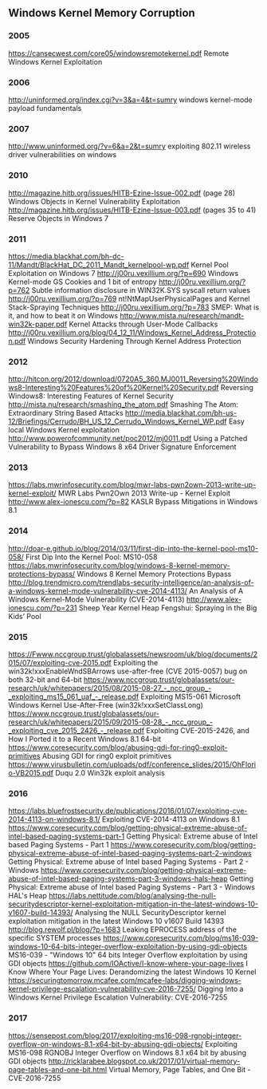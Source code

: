 ## Windows Kernel Memory Corruption  
### 2005
https://cansecwest.com/core05/windowsremotekernel.pdf Remote Windows Kernel Exploitation

### 2006
http://uninformed.org/index.cgi?v=3&a=4&t=sumry windows kernel-mode payload fundamentals 

### 2007
http://www.uninformed.org/?v=6&a=2&t=sumry exploiting 802.11 wireless driver vulnerabilities on windows

### 2010 
http://magazine.hitb.org/issues/HITB-Ezine-Issue-002.pdf (page 28) Windows Objects in Kernel Vulnerability Exploitation 
http://magazine.hitb.org/issues/HITB-Ezine-Issue-003.pdf (pages 35 to 41) Reserve Objects in Windows 7

### 2011 
https://media.blackhat.com/bh-dc-11/Mandt/BlackHat_DC_2011_Mandt_kernelpool-wp.pdf Kernel Pool Exploitation on Windows 7
http://j00ru.vexillium.org/?p=690 Windows Kernel-mode GS Cookies and 1 bit of entropy
http://j00ru.vexillium.org/?p=762 Subtle information disclosure in WIN32K.SYS syscall return values
http://j00ru.vexillium.org/?p=769 nt!NtMapUserPhysicalPages and Kernel Stack-Spraying Techniques
http://j00ru.vexillium.org/?p=783 SMEP: What is it, and how to beat it on Windows
http://www.mista.nu/research/mandt-win32k-paper.pdf Kernel Attacks through User-Mode Callbacks
http://j00ru.vexillium.org/blog/04_12_11/Windows_Kernel_Address_Protection.pdf Windows Security Hardening Through Kernel Address Protection

### 2012 
http://hitcon.org/2012/download/0720A5_360.MJ0011_Reversing%20Windows8-Interesting%20Features%20of%20Kernel%20Security.pdf Reversing Windows8: Interesting Features of Kernel Security
http://mista.nu/research/smashing_the_atom.pdf Smashing The Atom: Extraordinary String Based Attacks
http://media.blackhat.com/bh-us-12/Briefings/Cerrudo/BH_US_12_Cerrudo_Windows_Kernel_WP.pdf Easy local Windows Kernel exploitation
http://www.powerofcommunity.net/poc2012/mj0011.pdf Using a Patched Vulnerability to Bypass Windows 8 x64 Driver Signature Enforcement

### 2013
https://labs.mwrinfosecurity.com/blog/mwr-labs-pwn2own-2013-write-up-kernel-exploit/ MWR Labs Pwn2Own 2013 Write-up - Kernel Exploit
http://www.alex-ionescu.com/?p=82 KASLR Bypass Mitigations in Windows 8.1

### 2014
http://doar-e.github.io/blog/2014/03/11/first-dip-into-the-kernel-pool-ms10-058/ First Dip Into the Kernel Pool: MS10-058
https://labs.mwrinfosecurity.com/blog/windows-8-kernel-memory-protections-bypass/ Windows 8 Kernel Memory Protections Bypass
http://blog.trendmicro.com/trendlabs-security-intelligence/an-analysis-of-a-windows-kernel-mode-vulnerability-cve-2014-4113/ An Analysis of A Windows Kernel-Mode Vulnerability (CVE-2014-4113)
http://www.alex-ionescu.com/?p=231 Sheep Year Kernel Heap Fengshui: Spraying in the Big Kids’ Pool

### 2015
https://Fwww.nccgroup.trust/globalassets/newsroom/uk/blog/documents/2015/07/exploiting-cve-2015.pdf Exploiting the win32k!xxxEnableWndSBArrows use-after-free (CVE 2015-0057) bug on both 32-bit and 64-bit
https://www.nccgroup.trust/globalassets/our-research/uk/whitepapers/2015/08/2015-08-27_-_ncc_group_-_exploiting_ms15_061_uaf_-_release.pdf Exploiting MS15-061 Microsoft Windows Kernel Use-After-Free (win32k!xxxSetClassLong)
https://www.nccgroup.trust/globalassets/our-research/uk/whitepapers/2015/09/2015-08-28_-_ncc_group_-_exploiting_cve_2015_2426_-_release.pdf Exploiting CVE-2015-2426, and How I Ported it to a Recent Windows 8.1 64-bit
https://www.coresecurity.com/blog/abusing-gdi-for-ring0-exploit-primitives Abusing GDI for ring0 exploit primitives
https://www.virusbulletin.com/uploads/pdf/conference_slides/2015/OhFlorio-VB2015.pdf Duqu 2.0 Win32k exploit analysis

### 2016
https://labs.bluefrostsecurity.de/publications/2016/01/07/exploiting-cve-2014-4113-on-windows-8.1/ Exploiting CVE-2014-4113 on Windows 8.1
https://www.coresecurity.com/blog/getting-physical-extreme-abuse-of-intel-based-paging-systems-part-1 Getting Physical: Extreme abuse of Intel based Paging Systems - Part 1
https://www.coresecurity.com/blog/getting-physical-extreme-abuse-of-intel-based-paging-systems-part-2-windows Getting Physical: Extreme abuse of Intel based Paging Systems - Part 2 - Windows
https://www.coresecurity.com/blog/getting-physical-extreme-abuse-of-intel-based-paging-systems-part-3-windows-hals-heap Getting Physical: Extreme abuse of Intel based Paging Systems - Part 3 - Windows HAL's Heap
https://labs.nettitude.com/blog/analysing-the-null-securitydescriptor-kernel-exploitation-mitigation-in-the-latest-windows-10-v1607-build-14393/ Analysing the NULL SecurityDescriptor kernel exploitation mitigation in the latest Windows 10 v1607 Build 14393	
http://blog.rewolf.pl/blog/?p=1683 Leaking EPROCESS address of the specific SYSTEM processes
https://www.coresecurity.com/blog/ms16-039-windows-10-64-bits-integer-overflow-exploitation-by-using-gdi-objects MS16-039 - "Windows 10" 64 bits Integer Overflow exploitation by using GDI objects
https://github.com/IOActive/I-know-where-your-page-lives I Know Where Your Page Lives: Derandomizing the latest Windows 10 Kernel
https://securingtomorrow.mcafee.com/mcafee-labs/digging-windows-kernel-privilege-escalation-vulnerability-cve-2016-7255/ Digging Into a Windows Kernel Privilege Escalation Vulnerability: CVE-2016-7255

### 2017
https://sensepost.com/blog/2017/exploiting-ms16-098-rgnobj-integer-overflow-on-windows-8.1-x64-bit-by-abusing-gdi-objects/ Exploiting MS16-098 RGNOBJ Integer Overflow on Windows 8.1 x64 bit by abusing GDI objects
http://ricklarabee.blogspot.co.uk/2017/01/virtual-memory-page-tables-and-one-bit.html Virtual Memory, Page Tables, and One Bit - CVE-2016-7255
